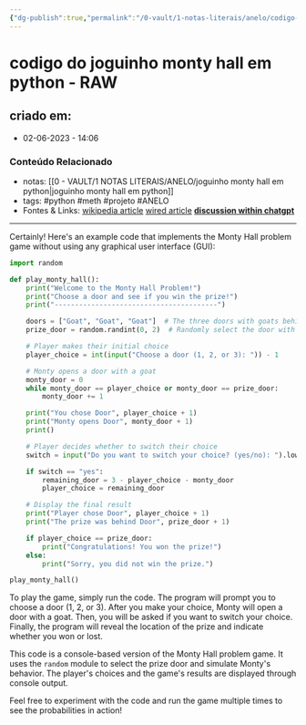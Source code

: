 ```yaml
---
{"dg-publish":true,"permalink":"/0-vault/1-notas-literais/anelo/codigo-do-joguinho-monty-hall-em-python-raw/","tags":["python","meth","projeto","ANELO"],"dgHomeLink":true,"dgShowLocalGraph":true,"dgShowFileTree":true,"dgEnableSearch":true,"noteIcon":""}
---
```


# codigo do joguinho monty hall em python -  RAW

## criado em: 
-  02-06-2023 - 14:06

### Conteúdo Relacionado
- notas: [[0 - VAULT/1 NOTAS LITERAIS/ANELO/joguinho monty hall em python\|joguinho monty hall em python]]
- tags: #python #meth #projeto #ANELO
- Fontes & Links: 
[wikipedia article](https://en.wikipedia.org/wiki/Monty_Hall_problem)
[wired article](https://www.wired.com/story/monty-hall-problem-python/)
**[discussion within chatgpt](https://chat.openai.com/share/630c539d-f248-41d3-80af-4508744c36f6)**

---

Certainly! Here's an example code that implements the Monty Hall problem game without using any graphical user interface (GUI):

```python
import random

def play_monty_hall():
    print("Welcome to the Monty Hall Problem!")
    print("Choose a door and see if you win the prize!")
    print("----------------------------------------")

    doors = ["Goat", "Goat", "Goat"]  # The three doors with goats behind them
    prize_door = random.randint(0, 2)  # Randomly select the door with the prize

    # Player makes their initial choice
    player_choice = int(input("Choose a door (1, 2, or 3): ")) - 1

    # Monty opens a door with a goat
    monty_door = 0
    while monty_door == player_choice or monty_door == prize_door:
        monty_door += 1

    print("You chose Door", player_choice + 1)
    print("Monty opens Door", monty_door + 1)
    print()

    # Player decides whether to switch their choice
    switch = input("Do you want to switch your choice? (yes/no): ").lower()

    if switch == "yes":
        remaining_door = 3 - player_choice - monty_door
        player_choice = remaining_door

    # Display the final result
    print("Player chose Door", player_choice + 1)
    print("The prize was behind Door", prize_door + 1)

    if player_choice == prize_door:
        print("Congratulations! You won the prize!")
    else:
        print("Sorry, you did not win the prize.")

play_monty_hall()
```

To play the game, simply run the code. The program will prompt you to choose a door (1, 2, or 3). After you make your choice, Monty will open a door with a goat. Then, you will be asked if you want to switch your choice. Finally, the program will reveal the location of the prize and indicate whether you won or lost.

This code is a console-based version of the Monty Hall problem game. It uses the `random` module to select the prize door and simulate Monty's behavior. The player's choices and the game's results are displayed through console output.

Feel free to experiment with the code and run the game multiple times to see the probabilities in action!